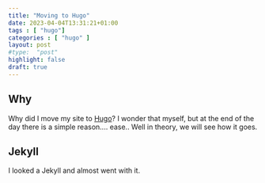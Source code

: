 ```yaml
---
title: "Moving to Hugo"
date: 2023-04-04T13:31:21+01:00
tags : [ "hugo"]
categories : [ "hugo" ]
layout: post
#type:  "post"
highlight: false
draft: true
---
```


## Why
Why did I move my site to [Hugo](https://gohugo.io/)? I wonder that myself, but at the end of the day there is a simple reason.... ease.. Well in theory, we will see how it goes.

## Jekyll
I looked a Jekyll and almost went with it. 
